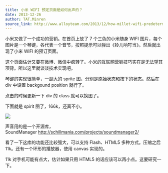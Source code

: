 ```yaml
---
title: 小米 WIFI 预定页面是如何出声的？
date: 2013-12-26
author: TAT.Minren
source_link: http://www.alloyteam.com/2013/12/how-millet-wifi-predetermined-page-aloud/
---
```


<!-- {% raw %} - for jekyll -->

小米又做了一个成功的营销。在首页上放了 7 个三色的小米随身 WIFI 图片，每个图片是一个琴键，各代表一个音节，按照提示可以弹出《铃儿响叮当》。然后就出现了小米 WIFI 的预订页面。

这个页面估计又要在微博、微信中疯转了。小米的互联网营销技巧实在是无法望其项背。所以这里就谈谈技术实现吧。

琴键的实现很简单，一副大的 sprite 图，分别是原始状态和按下的状态。然后在 div 中设置 backgound position 就行了。

点击的时候更新一下 div 的 class 就可以换图了。

下面就是 spirit 图了，166k，还真不小。

![](http://img03.mifile.cn/webfile/images/hd/2013122501/wifi2.png)

声音用的是一个开源库，SoundManager <http://schillmania.com/projects/soundmanager2/>

看了一下这库的功能还比较强大，可以支持 Flash、HTML5 多种方式。压缩之后 11k。还有一个环形的播放器，使用 canvas 实现的。

11k 对手机可能有点大，估计如果只用 HTML5 的话应该可以再小点。这要研究一下。

<!-- {% endraw %} - for jekyll -->